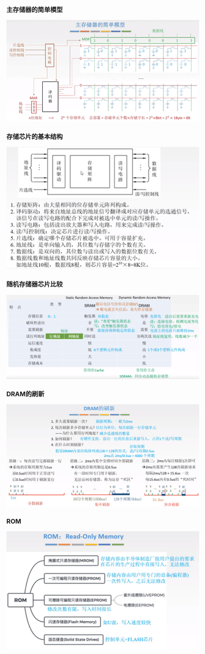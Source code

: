 
### 主存储器的简单模型

<img src="../../images/QQ截图20201207191523.png">

### 存储芯片的基本结构

<img src="../../images/QQ截图20201207191326.png">

### 随机存储器芯片比较

<img src="../../images/QQ截图20201207190932.png">

### DRAM的刷新

<img src="../../images/QQ截图20201207200747.png">

### ROM

<img src="../../images/QQ截图20201207203309.png">
